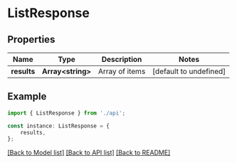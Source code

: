 # ListResponse


## Properties

Name | Type | Description | Notes
------------ | ------------- | ------------- | -------------
**results** | **Array&lt;string&gt;** | Array of items | [default to undefined]

## Example

```typescript
import { ListResponse } from './api';

const instance: ListResponse = {
    results,
};
```

[[Back to Model list]](../README.md#documentation-for-models) [[Back to API list]](../README.md#documentation-for-api-endpoints) [[Back to README]](../README.md)
